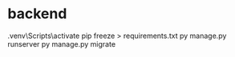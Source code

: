 # backend
.venv\Scripts\activate
pip freeze > requirements.txt
py manage.py runserver
py manage.py migrate
